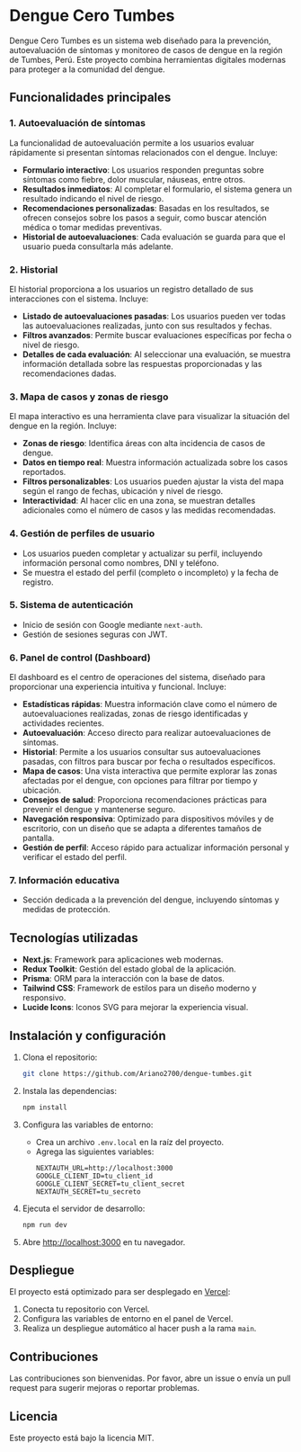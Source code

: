 # Dengue Cero Tumbes

Dengue Cero Tumbes es un sistema web diseñado para la prevención, autoevaluación de síntomas y monitoreo de casos de dengue en la región de Tumbes, Perú. Este proyecto combina herramientas digitales modernas para proteger a la comunidad del dengue.

## Funcionalidades principales

### 1. **Autoevaluación de síntomas**
La funcionalidad de autoevaluación permite a los usuarios evaluar rápidamente si presentan síntomas relacionados con el dengue. Incluye:
- **Formulario interactivo**: Los usuarios responden preguntas sobre síntomas como fiebre, dolor muscular, náuseas, entre otros.
- **Resultados inmediatos**: Al completar el formulario, el sistema genera un resultado indicando el nivel de riesgo.
- **Recomendaciones personalizadas**: Basadas en los resultados, se ofrecen consejos sobre los pasos a seguir, como buscar atención médica o tomar medidas preventivas.
- **Historial de autoevaluaciones**: Cada evaluación se guarda para que el usuario pueda consultarla más adelante.

### 2. **Historial**
El historial proporciona a los usuarios un registro detallado de sus interacciones con el sistema. Incluye:
- **Listado de autoevaluaciones pasadas**: Los usuarios pueden ver todas las autoevaluaciones realizadas, junto con sus resultados y fechas.
- **Filtros avanzados**: Permite buscar evaluaciones específicas por fecha o nivel de riesgo.
- **Detalles de cada evaluación**: Al seleccionar una evaluación, se muestra información detallada sobre las respuestas proporcionadas y las recomendaciones dadas.

### 3. **Mapa de casos y zonas de riesgo**
El mapa interactivo es una herramienta clave para visualizar la situación del dengue en la región. Incluye:
- **Zonas de riesgo**: Identifica áreas con alta incidencia de casos de dengue.
- **Datos en tiempo real**: Muestra información actualizada sobre los casos reportados.
- **Filtros personalizables**: Los usuarios pueden ajustar la vista del mapa según el rango de fechas, ubicación y nivel de riesgo.
- **Interactividad**: Al hacer clic en una zona, se muestran detalles adicionales como el número de casos y las medidas recomendadas.

### 4. **Gestión de perfiles de usuario**
- Los usuarios pueden completar y actualizar su perfil, incluyendo información personal como nombres, DNI y teléfono.
- Se muestra el estado del perfil (completo o incompleto) y la fecha de registro.

### 5. **Sistema de autenticación**
- Inicio de sesión con Google mediante `next-auth`.
- Gestión de sesiones seguras con JWT.

### 6. **Panel de control (Dashboard)**
El dashboard es el centro de operaciones del sistema, diseñado para proporcionar una experiencia intuitiva y funcional. Incluye:
- **Estadísticas rápidas**: Muestra información clave como el número de autoevaluaciones realizadas, zonas de riesgo identificadas y actividades recientes.
- **Autoevaluación**: Acceso directo para realizar autoevaluaciones de síntomas.
- **Historial**: Permite a los usuarios consultar sus autoevaluaciones pasadas, con filtros para buscar por fecha o resultados específicos.
- **Mapa de casos**: Una vista interactiva que permite explorar las zonas afectadas por el dengue, con opciones para filtrar por tiempo y ubicación.
- **Consejos de salud**: Proporciona recomendaciones prácticas para prevenir el dengue y mantenerse seguro.
- **Navegación responsiva**: Optimizado para dispositivos móviles y de escritorio, con un diseño que se adapta a diferentes tamaños de pantalla.
- **Gestión de perfil**: Acceso rápido para actualizar información personal y verificar el estado del perfil.

### 7. **Información educativa**
- Sección dedicada a la prevención del dengue, incluyendo síntomas y medidas de protección.

## Tecnologías utilizadas

- **Next.js**: Framework para aplicaciones web modernas.
- **Redux Toolkit**: Gestión del estado global de la aplicación.
- **Prisma**: ORM para la interacción con la base de datos.
- **Tailwind CSS**: Framework de estilos para un diseño moderno y responsivo.
- **Lucide Icons**: Iconos SVG para mejorar la experiencia visual.

## Instalación y configuración

1. Clona el repositorio:
   ```bash
   git clone https://github.com/Ariano2700/dengue-tumbes.git
   ```

2. Instala las dependencias:
   ```bash
   npm install
   ```

3. Configura las variables de entorno:
   - Crea un archivo `.env.local` en la raíz del proyecto.
   - Agrega las siguientes variables:
     ```env
     NEXTAUTH_URL=http://localhost:3000
     GOOGLE_CLIENT_ID=tu_client_id
     GOOGLE_CLIENT_SECRET=tu_client_secret
     NEXTAUTH_SECRET=tu_secreto
     ```

4. Ejecuta el servidor de desarrollo:
   ```bash
   npm run dev
   ```

5. Abre [http://localhost:3000](http://localhost:3000) en tu navegador.

## Despliegue

El proyecto está optimizado para ser desplegado en [Vercel](https://vercel.com/):

1. Conecta tu repositorio con Vercel.
2. Configura las variables de entorno en el panel de Vercel.
3. Realiza un despliegue automático al hacer push a la rama `main`.

## Contribuciones

Las contribuciones son bienvenidas. Por favor, abre un issue o envía un pull request para sugerir mejoras o reportar problemas.

## Licencia

Este proyecto está bajo la licencia MIT.
